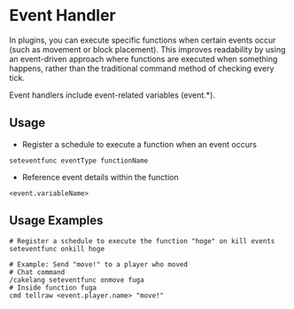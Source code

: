# Event Handler
In plugins, you can execute specific functions when certain events occur (such as movement or block placement).
This improves readability by using an event-driven approach where functions are executed when something happens, rather than the traditional command method of checking every tick.

Event handlers include event-related variables (event.*).

## Usage
- Register a schedule to execute a function when an event occurs
```
seteventfunc eventType functionName
```
- Reference event details within the function
```
<event.variableName>
```

## Usage Examples
```
# Register a schedule to execute the function "hoge" on kill events
seteventfunc onkill hoge

# Example: Send "move!" to a player who moved
# Chat command
/cakelang seteventfunc onmove fuga
# Inside function fuga
cmd tellraw <event.player.name> "move!"
```